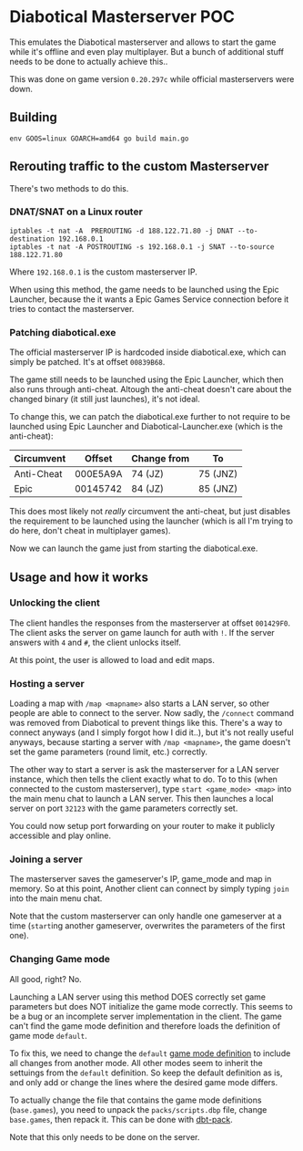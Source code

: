 # Diabotical Masterserver POC

This emulates the Diabotical masterserver and allows to start the game while it's offline and even play multiplayer. But a bunch of additional stuff needs to be done to actually achieve this..

This was done on game version `0.20.297c` while official masterservers were down.

## Building

`env GOOS=linux GOARCH=amd64 go build main.go`

## Rerouting traffic to the custom Masterserver

There's two methods to do this.

### DNAT/SNAT on a Linux router

```
iptables -t nat -A  PREROUTING -d 188.122.71.80 -j DNAT --to-destination 192.168.0.1
iptables -t nat -A POSTROUTING -s 192.168.0.1 -j SNAT --to-source 188.122.71.80
```

Where `192.168.0.1` is the custom masterserver IP.

When using this method, the game needs to be launched using the Epic Launcher, because the it wants a Epic Games Service connection before it tries to contact the masterserver.

### Patching diabotical.exe

The official masterserver IP is hardcoded inside diabotical.exe, which can simply be patched. It's at offset `00839B68`.

The game still needs to be launched using the Epic Launcher, which then also runs through anti-cheat. Altough the anti-cheat doesn't care about the changed binary (it still just launches), it's not ideal.

To change this, we can patch the diabotical.exe further to not require to be launched using Epic Launcher and Diabotical-Launcher.exe (which is the anti-cheat):

| Circumvent | Offset | Change from | To |
|--|--|--|--|
| Anti-Cheat | 000E5A9A | 74 (JZ) | 75 (JNZ) |
| Epic | 00145742 | 84 (JZ) | 85 (JNZ) |

This does most likely not _really_ circumvent the anti-cheat, but just disables the requirement to be launched using the launcher (which is all I'm trying to do here, don't cheat in multiplayer games).

Now we can launch the game just from starting the diabotical.exe.

## Usage and how it works

### Unlocking the client

The client handles the responses from the masterserver at offset `001429F0`. The client asks the server on game launch for auth with `!`. If the server answers with `4` and `#`, the client unlocks itself.

At this point, the user is allowed to load and edit maps.

### Hosting a server

Loading a map with `/map <mapname>` also starts a LAN server, so other people are able to connect to the server. Now sadly, the `/connect` command was removed from Diabotical to prevent things like this.
There's a way to connect anyways (and I simply forgot how I did it..), but it's not really useful anyways, because starting a server with `/map <mapname>`, the game doesn't set the game parameters (round limit, etc.) correctly.

The other way to start a server is ask the masterserver for a LAN server instance, which then tells the client exactly what to do. To to this (when connected to the custom masterserver), type `start <game_mode> <map>` into the main menu chat to launch a LAN server. This then launches a local server on port `32123` with the game parameters correctly set.

You could now setup port forwarding on your router to make it publicly accessible and play online.

### Joining a server

The masterserver saves the gameserver's IP, game_mode and map in memory. So at this point, Another client can connect by simply typing `join` into the main menu chat.

Note that the custom masterserver can only handle one gameserver at a time (`start`ing another gameserver, overwrites the parameters of the first one).

### Changing Game mode

All good, right? No.

Launching a LAN server using this method DOES correctly set game parameters but does NOT initialize the game mode correctly. This seems to be a bug or an incomplete server implementation in the client.
The game can't find the game mode definition and therefore loads the definition of game mode `default`.

To fix this, we need to change the `default` [game mode definition](https://github.com/ScheduleTracker/DiaboticalTracker/blob/master/scripts/base.games#L3) to include all changes from another mode. All other modes seem to inherit the settuings from the `default` definition. So keep the default definition as is, and only add or change the lines where the desired game mode differs.

To actually change the file that contains the game mode definitions (`base.games`), you need to unpack the `packs/scripts.dbp` file, change `base.games`, then repack it. This can be done with [dbt-pack](https://github.com/marconett/dbt-packer).

Note that this only needs to be done on the server.